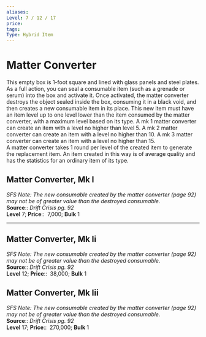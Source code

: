 ```yaml
---
aliases: 
Level: 7 / 12 / 17
price:  
tags: 
Type: Hybrid Item
---
```


# Matter Converter

This empty box is 1-foot square and lined with glass panels and steel plates. As a full action, you can seal a consumable item (such as a grenade or serum) into the box and activate it. Once activated, the matter converter destroys the object sealed inside the box, consuming it in a black void, and then creates a new consumable item in its place. This new item must have an item level up to one level lower than the item consumed by the matter converter, with a maximum level based on its type. A mk 1 matter converter can create an item with a level no higher than level 5. A mk 2 matter converter can create an item with a level no higher than 10. A mk 3 matter converter can create an item with a level no higher than 15.  
A matter converter takes 1 round per level of the created item to generate the replacement item. An item created in this way is of average quality and has the statistics for an ordinary item of its type.  

## Matter Converter, Mk I

_SFS Note: The new consumable created by the matter converter (page 92) may not be of greater value than the destroyed consumable._  
**Source**:: _Drift Crisis pg. 92_  
**Level** 7;
**Price**::  7,000; **Bulk** 1

---

## Matter Converter, Mk Ii

_SFS Note: The new consumable created by the matter converter (page 92) may not be of greater value than the destroyed consumable._  
**Source**:: _Drift Crisis pg. 92_  
**Level** 12;
**Price**::  38,000; **Bulk** 1

## Matter Converter, Mk Iii

_SFS Note: The new consumable created by the matter converter (page 92) may not be of greater value than the destroyed consumable._  
**Source**:: _Drift Crisis pg. 92_  
**Level** 17;
**Price**::  270,000; **Bulk** 1
